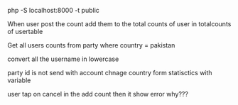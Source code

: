 php -S localhost:8000 -t public

 When user post the count add them to the total counts of user in totalcounts of usertable

Get all users counts from party where country = pakistan

convert all the username in lowercase 
 

 party id is not send with account
 chnage country form statisctics with variable



 user tap on cancel in the  add count then it show error why???